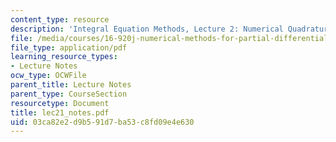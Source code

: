 ```yaml
---
content_type: resource
description: 'Integral Equation Methods, Lecture 2: Numerical Quadrature'
file: /media/courses/16-920j-numerical-methods-for-partial-differential-equations-sma-5212-spring-2003/03ca82e2d9b591d7ba53c8fd09e4e630_lec21_notes.pdf
file_type: application/pdf
learning_resource_types:
- Lecture Notes
ocw_type: OCWFile
parent_title: Lecture Notes
parent_type: CourseSection
resourcetype: Document
title: lec21_notes.pdf
uid: 03ca82e2-d9b5-91d7-ba53-c8fd09e4e630
---
```

